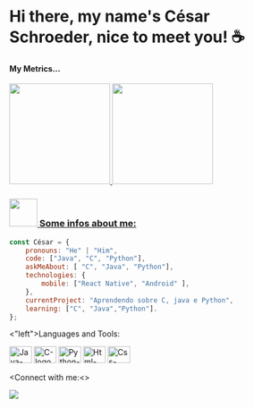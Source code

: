 # Hi there, my name's César Schroeder, nice to meet you! ☕

<h4 align ="left"> My Metrics...</h4>
<div align="left">
  <a href="https://github.com/Schroismy">
  <img height="180em" src="https://github-readme-stats.vercel.app/api?username=Schroismy&show_icons=true&theme=nightowl&include_all_commits=true&count_private=true"/>
    <img height="180em" src="https://github-readme-stats.vercel.app/api/top-langs/?username=Schroismy&layout=compact&langs_count=10&theme=nightowl"/>
</div>

### <img src="https://media.giphy.com/media/VgCDAzcKvsR6OM0uWg/giphy.gif" width="50"> Some infos about me:

```javascript
const César = {
    pronouns: "He" | "Him",
    code: ["Java", "C", "Python"],
    askMeAbout: [ "C", "Java", "Python"],
    technologies: {
        mobile: ["React Native", "Android" ],
    },
    currentProject: "Aprendendo sobre C, java e Python",
    learning: ["C", "Java","Python"].
};
```

<"left">Languages and Tools:</h4>  
<div style="display: inline_block">
  <img alt="Java-logo" height="30" width="40" src="https://cdn.jsdelivr.net/gh/devicons/devicon/icons/java/java-original-wordmark.svg" />
  <img alt="C-logo" height="30" width="40" src="https://cdn.jsdelivr.net/gh/devicons/devicon/icons/c/c-original.svg" />  
  <img alt="Python-logo" height="30" width="40" src="https://cdn.jsdelivr.net/gh/devicons/devicon/icons/python/python-original.svg" />
  <img alt="Html-logo" height="30" width="40" src="https://cdn.jsdelivr.net/gh/devicons/devicon/icons/html5/html5-original-wordmark.svg" />
  <img alt="Css-logo" height="30" width="40" src="https://cdn.jsdelivr.net/gh/devicons/devicon/icons/css3/css3-original.svg" />

 </div>

<Connect with me:<> 
<div> 
  <a href="https://www.linkedin.com/in/césar-schroeder-3a2130227/" target="_blank"><img src="https://img.shields.io/badge/-LinkedIn-%230077B5?style=for-the-badge&logo=linkedin&logoColor=white" target="_blank"></a> 

</div>
